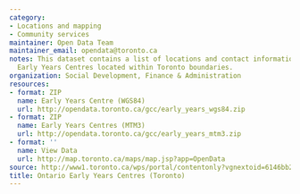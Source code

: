 ```yaml
---
category:
- Locations and mapping
- Community services
maintainer: Open Data Team
maintainer_email: opendata@toronto.ca
notes: This dataset contains a list of locations and contact information for Ontario
  Early Years Centres located within Toronto boundaries.
organization: Social Development, Finance & Administration
resources:
- format: ZIP
  name: Early Years Centre (WGS84)
  url: http://opendata.toronto.ca/gcc/early_years_wgs84.zip
- format: ZIP
  name: Early Years Centres (MTM3)
  url: http://opendata.toronto.ca/gcc/early_years_mtm3.zip
- format: ''
  name: View Data
  url: http://map.toronto.ca/maps/map.jsp?app=OpenData
source: http://www1.toronto.ca/wps/portal/contentonly?vgnextoid=6146bb2729afa310VgnVCM10000071d60f89RCRD&vgnextchannel=1a66e03bb8d1e310VgnVCM10000071d60f89RCRD
title: Ontario Early Years Centres (Toronto)
---
```

